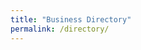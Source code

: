 ```yaml
---
title: "Business Directory"
permalink: /directory/
---
```


<div id="business-list"></div>

<script>
  fetch('https://balham.org/data/businesses.json')
    .then(response => response.json())
    .then(data => {
      const container = document.getElementById('business-list');
      data.forEach(business => {
        const div = document.createElement('div');
        div.className = 'business';
        div.innerHTML = `
          <h2>${business.name}</h2>
          <p><strong>Category:</strong> ${business.category}</p>
          <p><strong>Address:</strong> ${business.address}</p>
          <p><a href="${business.website}" target="_blank">${business.website ? "Visit Website" : ""}</a></p>
          <p>${business.description}</p>
          <hr>
          `;
        container.appendChild(div);
      });
    })
  .catch(error => console.error('Error loading businesses:', error));
</script>
